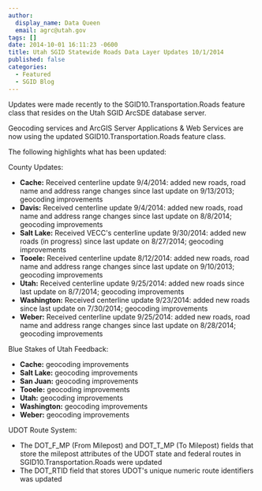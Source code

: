 ```yaml
---
author:
  display_name: Data Queen
  email: agrc@utah.gov
tags: []
date: 2014-10-01 16:11:23 -0600
title: Utah SGID Statewide Roads Data Layer Updates 10/1/2014
published: false
categories:
  - Featured
  - SGID Blog
---
```

Updates were made recently to the SGID10.Transportation.Roads feature class that resides on the Utah SGID ArcSDE database server.

Geocoding services and ArcGIS Server Applications & Web Services are now using the updated SGID10.Transportation.Roads feature class.

The following highlights what has been updated:

County Updates:

- **Cache:** Received centerline update 9/4/2014: added new roads, road name and address range changes since last update on 9/13/2013; geocoding improvements
- **Davis:** Received centerline update 9/4/2014: added new roads, road name and address range changes since last update on 8/8/2014; geocoding improvements
- **Salt Lake:** Received VECC's centerline update 9/30/2014: added new roads (in progress) since last update on 8/27/2014; geocoding improvements
- **Tooele:** Received centerline update 8/12/2014: added new roads, road name and address range changes since last update on 9/10/2013; geocoding improvements
- **Utah:** Received centerline update 9/25/2014: added new roads since last update on 8/7/2014; geocoding improvements
- **Washington:** Received centerline update 9/23/2014: added new roads since last update on 7/30/2014; geocoding improvements
- **Weber:** Received centerline update 9/25/2014: added new roads, road name and address range changes since last update on 8/28/2014; geocoding improvements

Blue Stakes of Utah Feedback:

- **Cache:** geocoding improvements
- **Salt Lake:** geocoding improvements
- **San Juan:** geocoding improvements
- **Tooele:** geocoding improvements
- **Utah:** geocoding improvements
- **Washington:** geocoding improvements
- **Weber:** geocoding improvements

UDOT Route System:

- The DOT\_F\_MP (From Milepost) and DOT\_T\_MP (To Milepost) fields that store the milepost attributes of the UDOT state and federal routes in SGID10.Transportation.Roads were updated
- The DOT_RTID field that stores UDOT's unique numeric route identifiers was updated
